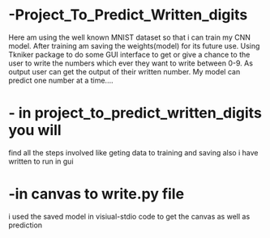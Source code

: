 # -Project_To_Predict_Written_digits

Here am using the well known MNIST dataset so that i can 
train my CNN model.
After training am saving the weights(model) for its future use.
Using Tkniker package to do some GUI interface to get or give a chance to the user to write
the numbers which ever they want to write between 0-9.
As output user can get the output of their written number.
My model can predict one number at a time....


# - in project_to_predict_written_digits you will

find all the steps involved like geting data to
training and saving 
also i have written to run in gui

# -in canvas to write.py file
i used the saved model in visiual-stdio code to get the canvas 
as well as prediction
